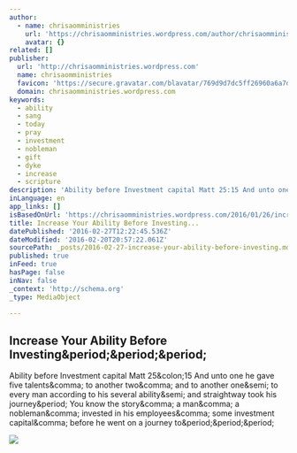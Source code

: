```yaml
---
author:
  - name: chrisaomministries
    url: 'https://chrisaomministries.wordpress.com/author/chrisaomministries/'
    avatar: {}
related: []
publisher:
  url: 'http://chrisaomministries.wordpress.com'
  name: chrisaomministries
  favicon: 'https://secure.gravatar.com/blavatar/769d9d7dc5ff26960a6a7dd16b44ffe0?s=16'
  domain: chrisaomministries.wordpress.com
keywords:
  - ability
  - sang
  - today
  - pray
  - investment
  - nobleman
  - gift
  - dyke
  - increase
  - scripture
description: 'Ability before Investment capital Matt 25:15 And unto one he gave five talents, to another two, and to another one; to every man according to his several ability; and straightway took his journey. You know the story, a man, a nobleman, invested in his employees, some investment capital, before he went on a journey to...'
inLanguage: en
app_links: []
isBasedOnUrl: 'https://chrisaomministries.wordpress.com/2016/01/26/increase-your-ability-before-investing/'
title: Increase Your Ability Before Investing...
datePublished: '2016-02-27T12:22:45.536Z'
dateModified: '2016-02-20T20:57:22.061Z'
sourcePath: _posts/2016-02-27-increase-your-ability-before-investing.md
published: true
inFeed: true
hasPage: false
inNav: false
_context: 'http://schema.org'
_type: MediaObject

---
```

<article style=""><h1>Increase Your Ability Before Investing&amp;period;&amp;period;&amp;period;</h1><p>Ability before Investment capital Matt 25&amp;colon;15 And unto one he gave five talents&amp;comma; to another two&amp;comma; and to another one&amp;semi; to every man according to his several ability&amp;semi; and straightway took his journey&amp;period; You know the story&amp;comma; a man&amp;comma; a nobleman&amp;comma; invested in his employees&amp;comma; some investment capital&amp;comma; before he went on a journey to&amp;period;&amp;period;&amp;period;</p><img src="https://scontent-dfw1-1.xx.fbcdn.net/hphotos-xfa1/v/t1.0-9/24417_4767728706164_442841456_n.jpg?oh=6560454c2671e4ee23cc3d97e8e6d95f&amp;oe=56FDCD33" /></article>